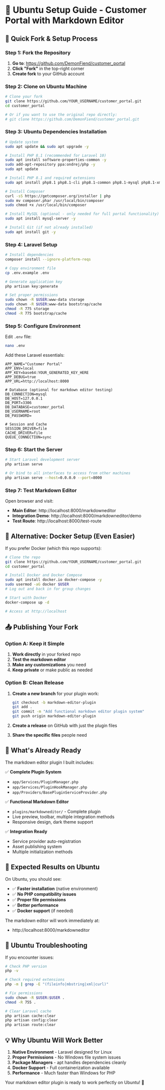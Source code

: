# 🐧 Ubuntu Setup Guide - Customer Portal with Markdown Editor

## 🚀 Quick Fork & Setup Process

### Step 1: Fork the Repository
1. **Go to**: https://github.com/DemonFiend/customer_portal
2. **Click "Fork"** in the top-right corner
3. **Create fork** to your GitHub account

### Step 2: Clone on Ubuntu Machine
```bash
# Clone your fork
git clone https://github.com/YOUR_USERNAME/customer_portal.git
cd customer_portal

# Or if you want to use the original repo directly:
# git clone https://github.com/DemonFiend/customer_portal.git
```

### Step 3: Ubuntu Dependencies Installation
```bash
# Update system
sudo apt update && sudo apt upgrade -y

# Install PHP 8.1 (recommended for Laravel 10)
sudo apt install software-properties-common -y
sudo add-apt-repository ppa:ondrej/php -y
sudo apt update

# Install PHP 8.1 and required extensions
sudo apt install php8.1 php8.1-cli php8.1-common php8.1-mysql php8.1-xml php8.1-xmlrpc php8.1-curl php8.1-gd php8.1-imagick php8.1-cli php8.1-dev php8.1-imap php8.1-mbstring php8.1-opcache php8.1-soap php8.1-zip php8.1-intl php8.1-bcmath php8.1-fpm php8.1-fileinfo -y

# Install Composer
curl -sS https://getcomposer.org/installer | php
sudo mv composer.phar /usr/local/bin/composer
sudo chmod +x /usr/local/bin/composer

# Install MySQL (optional - only needed for full portal functionality)
sudo apt install mysql-server -y

# Install Git (if not already installed)
sudo apt install git -y
```

### Step 4: Laravel Setup
```bash
# Install dependencies
composer install --ignore-platform-reqs

# Copy environment file
cp .env.example .env

# Generate application key
php artisan key:generate

# Set proper permissions
sudo chown -R $USER:www-data storage
sudo chown -R $USER:www-data bootstrap/cache
chmod -R 775 storage
chmod -R 775 bootstrap/cache
```

### Step 5: Configure Environment
Edit `.env` file:
```bash
nano .env
```

Add these Laravel essentials:
```env
APP_NAME="Customer Portal"
APP_ENV=local
APP_KEY=base64:YOUR_GENERATED_KEY_HERE
APP_DEBUG=true
APP_URL=http://localhost:8000

# Database (optional for markdown editor testing)
DB_CONNECTION=mysql
DB_HOST=127.0.0.1
DB_PORT=3306
DB_DATABASE=customer_portal
DB_USERNAME=root
DB_PASSWORD=

# Session and Cache
SESSION_DRIVER=file
CACHE_DRIVER=file
QUEUE_CONNECTION=sync
```

### Step 6: Start the Server
```bash
# Start Laravel development server
php artisan serve

# Or bind to all interfaces to access from other machines
php artisan serve --host=0.0.0.0 --port=8000
```

### Step 7: Test Markdown Editor
Open browser and visit:
- **Main Editor**: http://localhost:8000/markdowneditor
- **Integration Demo**: http://localhost:8000/markdowneditor/demo
- **Test Route**: http://localhost:8000/test-route

## 🎯 Alternative: Docker Setup (Even Easier)

If you prefer Docker (which this repo supports):

```bash
# Clone the repo
git clone https://github.com/YOUR_USERNAME/customer_portal.git
cd customer_portal

# Install Docker and Docker Compose
sudo apt install docker.io docker-compose -y
sudo usermod -aG docker $USER
# Log out and back in for group changes

# Start with Docker
docker-compose up -d

# Access at http://localhost
```

## 📤 Publishing Your Fork

### Option A: Keep it Simple
1. **Work directly** in your forked repo
2. **Test the markdown editor** 
3. **Make any customizations** you need
4. **Keep private** or make public as needed

### Option B: Clean Release
1. **Create a new branch** for your plugin work:
   ```bash
   git checkout -b markdown-editor-plugin
   git add .
   git commit -m "Add functional markdown editor plugin system"
   git push origin markdown-editor-plugin
   ```

2. **Create a release** on GitHub with just the plugin files
3. **Share the specific files** people need

## 🔧 What's Already Ready

The markdown editor plugin I built includes:

✅ **Complete Plugin System**
- `app/Services/PluginManager.php`
- `app/Services/PluginHookManager.php` 
- `app/Providers/BasePluginServiceProvider.php`

✅ **Functional Markdown Editor**
- `plugins/markdowneditor/` - Complete plugin
- Live preview, toolbar, multiple integration methods
- Responsive design, dark theme support

✅ **Integration Ready**
- Service provider auto-registration
- Asset publishing system
- Multiple initialization methods

## 🚀 Expected Results on Ubuntu

On Ubuntu, you should see:
- ✅ **Faster installation** (native environment)
- ✅ **No PHP compatibility issues**
- ✅ **Proper file permissions** 
- ✅ **Better performance**
- ✅ **Docker support** (if needed)

The markdown editor will work immediately at:
- http://localhost:8000/markdowneditor

## 🐛 Ubuntu Troubleshooting

If you encounter issues:

```bash
# Check PHP version
php -v

# Check required extensions
php -m | grep -E "(fileinfo|mbstring|xml|curl)"

# Fix permissions
sudo chown -R $USER:$USER .
chmod -R 755 .

# Clear Laravel cache
php artisan cache:clear
php artisan config:clear
php artisan route:clear
```

## 💡 Why Ubuntu Will Work Better

1. **Native Environment** - Laravel designed for Linux
2. **Proper Permissions** - No Windows file system issues  
3. **Package Managers** - apt handles dependencies cleanly
4. **Docker Support** - Full containerization available
5. **Performance** - Much faster than Windows for PHP

Your markdown editor plugin is ready to work perfectly on Ubuntu! 🎉
